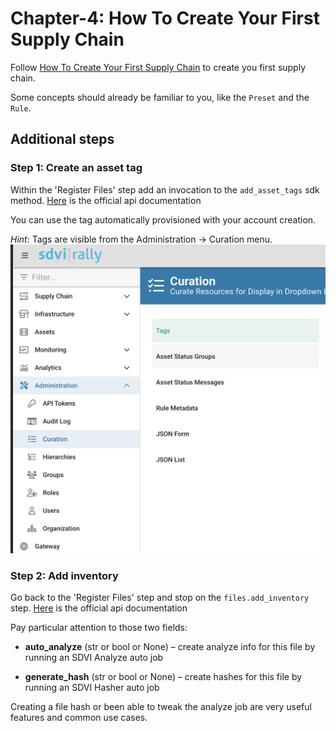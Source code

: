 # Chapter-4: How To Create Your First Supply Chain

Follow [How To Create Your First Supply Chain](https://sdvi.my.site.com/support/s/article/Use-Case-How-To-Create-Your-First-Supply-Chain-Media-Centric-1-of-2-Decision-Engine) to create you first supply chain.

Some concepts should already be familiar to you, like the `Preset` and the `Rule`.

## Additional steps
### Step 1: Create an asset tag
Within the 'Register Files' step add an invocation to the `add_asset_tags` sdk method.
[Here](https://partner.sdvi.com/docs/evaluate/api.html#rally.asset.add_asset_tags) is the official api documentation

You can use the tag automatically provisioned with your account creation.

*Hint*: Tags are visible from the Administration -> Curation menu.
![Curated Tag](./images/tags.png)

### Step 2: Add inventory
Go back to the 'Register Files' step and stop on the `files.add_inventory` step.
[Here](https://partner.sdvi.com/docs/evaluate/api.html#rally.files.add_inventory) is the official api documentation

Pay particular attention to those two fields:
- **auto_analyze** (str or bool or None) –
create analyze info for this file by running an SDVI Analyze auto job

- **generate_hash** (str or bool or None) –
create hashes for this file by running an SDVI Hasher auto job

Creating a file hash or been able to tweak the analyze job are very useful features and common use cases. 
